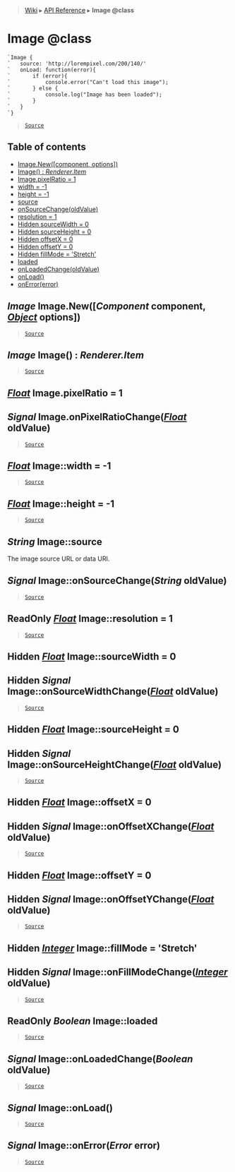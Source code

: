 > [Wiki](Home) ▸ [API Reference](API-Reference) ▸ **Image @class**

Image @class
============

```nml
`Image {
`   source: 'http://lorempixel.com/200/140/'
`   onLoad: function(error){
`       if (error){
`           console.error("Can't load this image");
`       } else {
`           console.log("Image has been loaded");
`       }
`   }
`}
```

> [`Source`](/Neft-io/neft/tree/master/src/renderer/types/basics/item/types/image.litcoffee#image-class)

## Table of contents
  * [Image.New([component, options])](#image-imagenewcomponent-component-object-options)
  * [Image() : *Renderer.Item*](#image-image--rendereritem)
  * [Image.pixelRatio = 1](#float-imagepixelratio--1)
  * [width = -1](#float-imagewidth--1)
  * [height = -1](#float-imageheight--1)
  * [source](#string-imagesource)
  * [onSourceChange(oldValue)](#signal-imageonsourcechangestring-oldvalue)
  * [resolution = 1](#readonly-float-imageresolution--1)
  * [Hidden sourceWidth = 0](#hidden-float-imagesourcewidth--0)
  * [Hidden sourceHeight = 0](#hidden-float-imagesourceheight--0)
  * [Hidden offsetX = 0](#hidden-float-imageoffsetx--0)
  * [Hidden offsetY = 0](#hidden-float-imageoffsety--0)
  * [Hidden fillMode = 'Stretch'](#hidden-integer-imagefillmode--stretch)
  * [loaded](#readonly-boolean-imageloaded)
  * [onLoadedChange(oldValue)](#signal-imageonloadedchangeboolean-oldvalue)
  * [onLoad()](#signal-imageonload)
  * [onError(error)](#signal-imageonerrorerror-error)

*Image* Image.New([*Component* component, [*Object*](/Neft-io/neft/wiki/Utils-API.md#boolean-isobjectany-value) options])
------------------------------------------------------------

> [`Source`](/Neft-io/neft/tree/master/src/renderer/types/basics/item/types/image.litcoffee#image-imagenewcomponent-component-object-options)

*Image* Image() : *Renderer.Item*
---------------------------------

> [`Source`](/Neft-io/neft/tree/master/src/renderer/types/basics/item/types/image.litcoffee#image-image--rendereritem)

[*Float*](/Neft-io/neft/wiki/Utils-API.md#boolean-isfloatany-value) Image.pixelRatio = 1
----------------------------
## *Signal* Image.onPixelRatioChange([*Float*](/Neft-io/neft/wiki/Utils-API.md#boolean-isfloatany-value) oldValue)

> [`Source`](/Neft-io/neft/tree/master/src/renderer/types/basics/item/types/image.litcoffee#float-imagepixelratio--1-signal-imageonpixelratiochangefloat-oldvalue)

[*Float*](/Neft-io/neft/wiki/Utils-API.md#boolean-isfloatany-value) Image::width = -1
-------------------------

> [`Source`](/Neft-io/neft/tree/master/src/renderer/types/basics/item/types/image.litcoffee#float-imagewidth--1)

[*Float*](/Neft-io/neft/wiki/Utils-API.md#boolean-isfloatany-value) Image::height = -1
--------------------------

> [`Source`](/Neft-io/neft/tree/master/src/renderer/types/basics/item/types/image.litcoffee#float-imageheight--1)

*String* Image::source
----------------------

The image source URL or data URI.

## *Signal* Image::onSourceChange(*String* oldValue)

> [`Source`](/Neft-io/neft/tree/master/src/renderer/types/basics/item/types/image.litcoffee#signal-imageonsourcechangestring-oldvalue)

ReadOnly [*Float*](/Neft-io/neft/wiki/Utils-API.md#boolean-isfloatany-value) Image::resolution = 1
--------------------------------------

> [`Source`](/Neft-io/neft/tree/master/src/renderer/types/basics/item/types/image.litcoffee#readonly-float-imageresolution--1)

Hidden [*Float*](/Neft-io/neft/wiki/Utils-API.md#boolean-isfloatany-value) Image::sourceWidth = 0
-------------------------------------
## Hidden *Signal* Image::onSourceWidthChange([*Float*](/Neft-io/neft/wiki/Utils-API.md#boolean-isfloatany-value) oldValue)

> [`Source`](/Neft-io/neft/tree/master/src/renderer/types/basics/item/types/image.litcoffee#hidden-float-imagesourcewidth--0-hidden-signal-imageonsourcewidthchangefloat-oldvalue)

Hidden [*Float*](/Neft-io/neft/wiki/Utils-API.md#boolean-isfloatany-value) Image::sourceHeight = 0
--------------------------------------
## Hidden *Signal* Image::onSourceHeightChange([*Float*](/Neft-io/neft/wiki/Utils-API.md#boolean-isfloatany-value) oldValue)

> [`Source`](/Neft-io/neft/tree/master/src/renderer/types/basics/item/types/image.litcoffee#hidden-float-imagesourceheight--0-hidden-signal-imageonsourceheightchangefloat-oldvalue)

Hidden [*Float*](/Neft-io/neft/wiki/Utils-API.md#boolean-isfloatany-value) Image::offsetX = 0
---------------------------------
## Hidden *Signal* Image::onOffsetXChange([*Float*](/Neft-io/neft/wiki/Utils-API.md#boolean-isfloatany-value) oldValue)

> [`Source`](/Neft-io/neft/tree/master/src/renderer/types/basics/item/types/image.litcoffee#hidden-float-imageoffsetx--0-hidden-signal-imageonoffsetxchangefloat-oldvalue)

Hidden [*Float*](/Neft-io/neft/wiki/Utils-API.md#boolean-isfloatany-value) Image::offsetY = 0
---------------------------------
## Hidden *Signal* Image::onOffsetYChange([*Float*](/Neft-io/neft/wiki/Utils-API.md#boolean-isfloatany-value) oldValue)

> [`Source`](/Neft-io/neft/tree/master/src/renderer/types/basics/item/types/image.litcoffee#hidden-float-imageoffsety--0-hidden-signal-imageonoffsetychangefloat-oldvalue)

Hidden [*Integer*](/Neft-io/neft/wiki/Utils-API.md#boolean-isintegerany-value) Image::fillMode = 'Stretch'
--------------------------------------------
## Hidden *Signal* Image::onFillModeChange([*Integer*](/Neft-io/neft/wiki/Utils-API.md#boolean-isintegerany-value) oldValue)

> [`Source`](/Neft-io/neft/tree/master/src/renderer/types/basics/item/types/image.litcoffee#hidden-integer-imagefillmode--stretch-hidden-signal-imageonfillmodechangeinteger-oldvalue)

ReadOnly *Boolean* Image::loaded
--------------------------------

> [`Source`](/Neft-io/neft/tree/master/src/renderer/types/basics/item/types/image.litcoffee#readonly-boolean-imageloaded)

## *Signal* Image::onLoadedChange(*Boolean* oldValue)

> [`Source`](/Neft-io/neft/tree/master/src/renderer/types/basics/item/types/image.litcoffee#signal-imageonloadedchangeboolean-oldvalue)

*Signal* Image::onLoad()
------------------------

> [`Source`](/Neft-io/neft/tree/master/src/renderer/types/basics/item/types/image.litcoffee#signal-imageonload)

*Signal* Image::onError(*Error* error)
--------------------------------------

> [`Source`](/Neft-io/neft/tree/master/src/renderer/types/basics/item/types/image.litcoffee#signal-imageonerrorerror-error)

